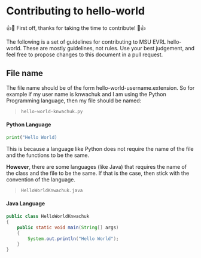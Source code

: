 # Contributing to hello-world

:+1::tada: First off, thanks for taking the time to contribute! :tada::+1:

The following is a set of guidelines for contributing to MSU EVRL hello-world. These are mostly guidelines, not rules. Use your best judgement, and feel free to propose changes to this document in a pull request.

## File name

The file name should be of the form hello-world-username.extension. So for example if my user name is knwachuk and I am using the Python Programming language, then my file should be named:

>`hello-world-knwachuk.py`

#### Python Language 
```Python
print("Hello World)
```
This is because a language like Python does not require the name of the file and the functions to be the same.

**However**, there are some languages (like Java) that requires the name of the class and the file to be the same. If that is the case, then stick with the convention of the language.

>`HelloWorldKnwachuk.java`

#### Java Language
```Java
public class HelloWorldKnwachuk
{
    public static void main(String[] args)
    {
        System.out.println("Hello World");
    }
}
```
